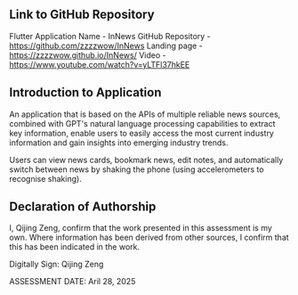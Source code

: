 <!---

---
title: "CASA0017: Web Architecture Final Assessment"
author: "Steven Gray"
date: "10 Dec 2021"
---

-->

## Link to GitHub Repository

Flutter Application Name - InNews
GitHub Repository - https://github.com/zzzzwow/InNews
Landing page - https://zzzzwow.github.io/InNews/
Video - https://www.youtube.com/watch?v=yLTFl37hkEE

## Introduction to Application

An application that is based on the APIs of multiple reliable news sources, combined with GPT's natural language processing capabilities to extract key information, enable users to easily access the most current industry information and gain insights into emerging industry trends.


Users can view news cards, bookmark news, edit notes, and automatically switch between news by shaking the phone (using accelerometers to recognise shaking).

## Declaration of Authorship

I, Qijing Zeng, confirm that the work presented in this assessment is my own. Where information has been derived from other sources, I confirm that this has been indicated in the work.


Digitally Sign: Qijing Zeng

ASSESSMENT DATE: Aril 28, 2025
